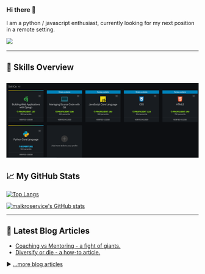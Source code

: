 ### Hi there 👋


I am a python / javascript enthusiast, currently looking for my next position in a remote setting. 

![](https://komarev.com/ghpvc/?username=maikroservice&color=brightgreen)

---
## 🧠 Skills Overview

![maikroservice's skills](https://github.com/maikroservice/maikroservice/raw/main/pluralsight_skills.png)
---

## &#x1f4c8; My GitHub Stats

[![Top Langs](https://github-readme-stats.vercel.app/api/top-langs/?username=maikroservice&hide=java,html,css&theme=radical)](https://github.com/anuraghazra/github-readme-stats)

[![maikroservice's GitHub stats](https://github-readme-stats.vercel.app/api?username=maikroservice&theme=radical)](https://github.com/anuraghazra/github-readme-stats)


---
## 📘 Latest Blog Articles

<!-- BLOG-POST-LIST:START -->
- [Coaching vs Mentoring - a fight of giants.](https://maikroservice.com/coaching-vs-mentoring-a-fight-of-giants)
- [Diversify or die - a how-to article.](https://maikroservice.com/diversify-or-die-a-how-to-article)
<!-- BLOG-POST-LIST:END -->

▶ [...more blog articles](https://maikroservice.com)

<!--
**maikroservice/maikroservice** is a ✨ _special_ ✨ repository because its `README.md` (this file) appears on your GitHub profile.

Here are some ideas to get you started:

- 🔭 I’m currently working on portfolio projects to 
- 🌱 I’m currently learning ...
- 👯 I’m looking to collaborate on ...
- 🤔 I’m looking for help with ...
- 💬 Ask me about ...
- 📫 How to reach me: ...
- 😄 Pronouns: ...
- ⚡ Fun fact: ...
-->
